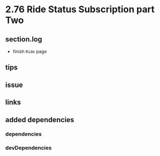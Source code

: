# 2.76 Ride Status Subscription part Two

## section.log

- finish `Ride` page

## tips

## issue

## links

## added dependencies

### dependencies

### devDependencies
